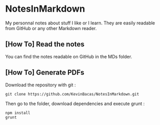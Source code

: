# NotesInMarkdown
My personnal notes about stuff I like or I learn. They are easily readable from GitHub or any other Markdown reader.

## [How To] Read the notes
You can find the notes readable on GitHub in the MDs folder.

## [How To] Generate PDFs
Download the repository with git :

```shell
git clone https://github.com/KevinBacas/NotesInMarkdown.git
```

Then go to the folder, download dependencies and execute grunt :

```shell
npm install
grunt
```

